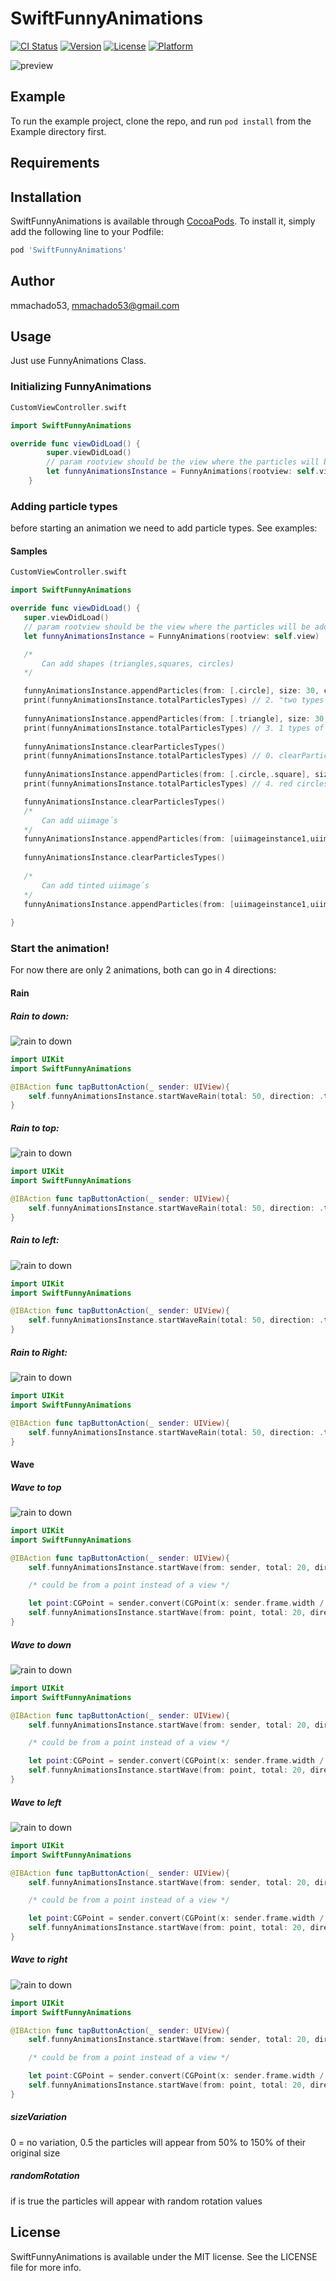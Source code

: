 # SwiftFunnyAnimations

[![CI Status](https://img.shields.io/travis/mmachado53/SwiftFunnyAnimations.svg?style=flat)](https://travis-ci.org/mmachado53/SwiftFunnyAnimations)
[![Version](https://img.shields.io/cocoapods/v/SwiftFunnyAnimations.svg?style=flat)](https://cocoapods.org/pods/SwiftFunnyAnimations)
[![License](https://img.shields.io/cocoapods/l/SwiftFunnyAnimations.svg?style=flat)](https://cocoapods.org/pods/SwiftFunnyAnimations)
[![Platform](https://img.shields.io/cocoapods/p/SwiftFunnyAnimations.svg?style=flat)](https://cocoapods.org/pods/SwiftFunnyAnimations)

![preview](readmefiles/1.gif)

## Example

To run the example project, clone the repo, and run `pod install` from the Example directory first.

## Requirements

## Installation

SwiftFunnyAnimations is available through [CocoaPods](https://cocoapods.org). To install
it, simply add the following line to your Podfile:

```ruby
pod 'SwiftFunnyAnimations'
```

## Author

mmachado53, mmachado53@gmail.com

## Usage
Just use FunnyAnimations Class.
### Initializing FunnyAnimations

```swift
CustomViewController.swift

import SwiftFunnyAnimations

override func viewDidLoad() {
        super.viewDidLoad()
        // param rootview should be the view where the particles will be added can be a window
        let funnyAnimationsInstance = FunnyAnimations(rootview: self.view)
    }
```

### Adding particle types
before starting an animation we need to add particle types. See examples:

#### Samples

 ```swift
 CustomViewController.swift
 
 import SwiftFunnyAnimations
 
 override func viewDidLoad() {
    super.viewDidLoad()
    // param rootview should be the view where the particles will be added can be a window
    let funnyAnimationsInstance = FunnyAnimations(rootview: self.view)

    /*
        Can add shapes (triangles,squares, circles)
    */    

    funnyAnimationsInstance.appendParticles(from: [.circle], size: 30, colors: [UIColor.red,UIColor.blue])
    print(funnyAnimationsInstance.totalParticlesTypes) // 2. "two types of particles have been generated (red circles and blue circles)"
    
    funnyAnimationsInstance.appendParticles(from: [.triangle], size: 30, colors: [UIColor.red])
    print(funnyAnimationsInstance.totalParticlesTypes) // 3. 1 types of particles have been generated and added. Now exist: red circles, blue circles and red triangles
    
    funnyAnimationsInstance.clearParticlesTypes()
    print(funnyAnimationsInstance.totalParticlesTypes) // 0. clearParticlesTypes remove all particles types
    
    funnyAnimationsInstance.appendParticles(from: [.circle,.square], size: 30, colors: [UIColor.red,UIColor.blue])
    print(funnyAnimationsInstance.totalParticlesTypes) // 4. red circles, blue cricles, red squares and blue squares

    funnyAnimationsInstance.clearParticlesTypes()
    /*
        Can add uiimage´s
    */
    funnyAnimationsInstance.appendParticles(from: [uiimageinstance1,uiimageinstance2])
    
    funnyAnimationsInstance.clearParticlesTypes()
    
    /*
        Can add tinted uiimage´s
    */
    funnyAnimationsInstance.appendParticles(from: [uiimageinstance1,uiimageinstance2], tintColors:[UIColor.red, UIColor.blue])
    
}
 ```

### Start the animation!
For now there are only 2 animations, both can go in 4 directions:

#### Rain
##### Rain to down:
![rain to down](readmefiles/2.gif)

```swift
import UIKit
import SwiftFunnyAnimations

@IBAction func tapButtonAction(_ sender: UIView){
    self.funnyAnimationsInstance.startWaveRain(total: 50, direction: .toDown, sizeVariation: 0.5, randomRotation: true)
}
```

##### Rain to top:
![rain to down](readmefiles/3.gif)

```swift
import UIKit
import SwiftFunnyAnimations

@IBAction func tapButtonAction(_ sender: UIView){
    self.funnyAnimationsInstance.startWaveRain(total: 50, direction: .toTop, sizeVariation: 0.5, randomRotation: true)
}
```

##### Rain to left:
![rain to down](readmefiles/4.gif)

```swift
import UIKit
import SwiftFunnyAnimations

@IBAction func tapButtonAction(_ sender: UIView){
    self.funnyAnimationsInstance.startWaveRain(total: 50, direction: .toLeft, sizeVariation: 0.5, randomRotation: true)
}
```

##### Rain to Right:
![rain to down](readmefiles/5.gif)

```swift
import UIKit
import SwiftFunnyAnimations

@IBAction func tapButtonAction(_ sender: UIView){
    self.funnyAnimationsInstance.startWaveRain(total: 50, direction: .toRight, sizeVariation: 0.5, randomRotation: true)
}
```

#### Wave
##### Wave to top
![rain to down](readmefiles/6.gif)

```swift
import UIKit
import SwiftFunnyAnimations

@IBAction func tapButtonAction(_ sender: UIView){
    self.funnyAnimationsInstance.startWave(from: sender, total: 20, direction: .toTop, sizeVariation: 0.5, randomRotation: true)

    /* could be from a point instead of a view */

    let point:CGPoint = sender.convert(CGPoint(x: sender.frame.width / 2, y: sender.frame.height / 2), to: self.view)
    self.funnyAnimationsInstance.startWave(from: point, total: 20, direction: .toTop, sizeVariation: 0.5, randomRotation: true)
}
```

##### Wave to down
![rain to down](readmefiles/7.gif)

```swift
import UIKit
import SwiftFunnyAnimations

@IBAction func tapButtonAction(_ sender: UIView){
    self.funnyAnimationsInstance.startWave(from: sender, total: 20, direction: .toDown, sizeVariation: 0.5, randomRotation: true)

    /* could be from a point instead of a view */

    let point:CGPoint = sender.convert(CGPoint(x: sender.frame.width / 2, y: sender.frame.height / 2), to: self.view)
    self.funnyAnimationsInstance.startWave(from: point, total: 20, direction: .toDown, sizeVariation: 0.5, randomRotation: true)
}
```

##### Wave to left
![rain to down](readmefiles/8.gif)

```swift
import UIKit
import SwiftFunnyAnimations

@IBAction func tapButtonAction(_ sender: UIView){
    self.funnyAnimationsInstance.startWave(from: sender, total: 20, direction: .toLeft, sizeVariation: 0.5, randomRotation: true)

    /* could be from a point instead of a view */

    let point:CGPoint = sender.convert(CGPoint(x: sender.frame.width / 2, y: sender.frame.height / 2), to: self.view)
    self.funnyAnimationsInstance.startWave(from: point, total: 20, direction: .toLeft, sizeVariation: 0.5, randomRotation: true)
}
```

##### Wave to right
![rain to down](readmefiles/9.gif)

```swift
import UIKit
import SwiftFunnyAnimations

@IBAction func tapButtonAction(_ sender: UIView){
    self.funnyAnimationsInstance.startWave(from: sender, total: 20, direction: .toRight, sizeVariation: 0.5, randomRotation: true)

    /* could be from a point instead of a view */

    let point:CGPoint = sender.convert(CGPoint(x: sender.frame.width / 2, y: sender.frame.height / 2), to: self.view)
    self.funnyAnimationsInstance.startWave(from: point, total: 20, direction: .toRight, sizeVariation: 0.5, randomRotation: true)
}
```

##### sizeVariation
0 = no variation, 0.5 the particles will appear from 50% to 150% of their original size
##### randomRotation
if is true the particles will appear with random rotation values






## License

SwiftFunnyAnimations is available under the MIT license. See the LICENSE file for more info.
